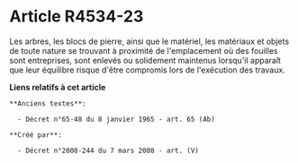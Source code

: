 # Article R4534-23

Les arbres, les blocs de pierre, ainsi que le matériel, les matériaux et objets de toute nature se trouvant à proximité de
l'emplacement où des fouilles sont entreprises, sont enlevés ou solidement maintenus lorsqu'il apparaît que leur équilibre
risque d'être compromis lors de l'exécution des travaux.

**Liens relatifs à cet article**

	**Anciens textes**:

	  - Décret n°65-48 du 8 janvier 1965 - art. 65 (Ab)

	**Créé par**:

	  - Décret n°2008-244 du 7 mars 2008 - art. (V)
